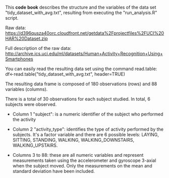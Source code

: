 
This __code__ __book__ describes the structure and the variables of the data set "tidy_dataset_with_avg.txt", resulting from executing the "run_analysis.R" script.

Raw data: https://d396qusza40orc.cloudfront.net/getdata%2Fprojectfiles%2FUCI%20HAR%20Dataset.zip 

Full description of the raw data: http://archive.ics.uci.edu/ml/datasets/Human+Activity+Recognition+Using+Smartphones  

You can easily read the resulting data set using the command read.table:
df<-read.table("tidy_dataset_with_avg.txt", header=TRUE)



The resulting data frame is composed of 180 observations (rows) and 88 variables (columns).

There is a total of 30 observations for each subject studied. In total, 6 subjects were observed.

* Column 1 "subject": is a numeric identifier of the subject who performed the activity

* Column 2 "activity_type": identifies the type of activity performed by the subjects. It's a factor variable and there are 6 possible levels: LAYING, SITTING, STANDING, WALKING, WALKING_DOWNSTAIRS, WALKING_UPSTAIRS.

* Columns 3 to 88: these are all numeric variables and represent measurements taken using the accelerometer and gyroscope 3-axial when the subject moved. Only the measurements on the mean and standard deviation have been included.  






